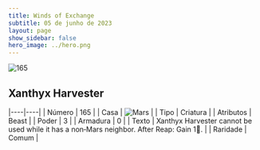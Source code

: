 ```yaml
---
title: Winds of Exchange
subtitle: 05 de junho de 2023
layout: page
show_sidebar: false
hero_image: ../hero.png
---
```


![165](https://mastervault-storage-prod.s3.amazonaws.com/media/card_front/en/600_165_843e2ca45c37_en.png)


## Xanthyx Harvester

|----|----|
| Número | 165 |
| Casa | ![Mars](https://archonarcana.com/images/thumb/d/de/Mars.png/22px-Mars.png "Marte") |
| Tipo | Criatura |
| Atributos | Beast |
| Poder | 3 |
| Armadura | 0 |
| Texto | Xanthyx Harvester cannot be used while it has a non‑Mars neighbor. After Reap: Gain 1. |
| Raridade | Comum |
